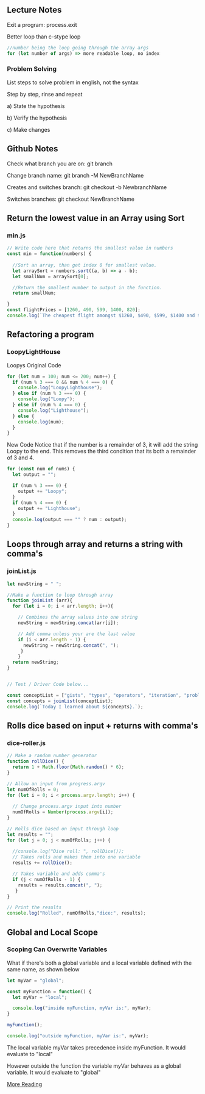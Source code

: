 ## Lecture Notes
Exit a program: process.exit

Better loop than c-stype loop
```javascript
//number being the loop going through the array args
for (let number of args) => more readable loop, no index
```
### Problem Solving
List steps to solve problem in english, not the syntax

Step by step, rinse and repeat

a) State the hypothesis

b) Verify the hypothesis

c) Make changes

## Github Notes
Check what branch you are on: git branch

Change branch name: git branch -M NewBranchName

Creates and switches branch: git checkout -b NewbranchName

Switches branches: git checkout NewBranchName

## Return the lowest value in an Array using Sort
### min.js

```javascript
// Write code here that returns the smallest value in numbers
const min = function(numbers) {
  
  //Sort an array, than get index 0 for smallest value.
  let arraySort = numbers.sort((a, b) => a - b);
  let smallNum = arraySort[0];

  //Return the smallest number to output in the function.
  return smallNum;

}
const flightPrices = [1260, 490, 599, 1400, 820];
console.log(`The cheapest flight amongst $1260, $490, $599, $1400 and $820 costs \$${min(flightPrices)}`);
```

## Refactoring a program
### LoopyLightHouse

Loopys Original Code
```javascript
for (let num = 100; num <= 200; num++) {
  if (num % 3 === 0 && num % 4 === 0) {
    console.log("LoopyLighthouse");
  } else if (num % 3 === 0) {
    console.log("Loopy");
  } else if (num % 4 === 0) {
    console.log("Lighthouse");
  } else {
    console.log(num);
  }
}
```

New Code
Notice that if the number is a remainder of 3, it will add the string Loopy to the end.
This removes the third condition that its both a remainder of 3 and 4.
```javascript
for (const num of nums) {
  let output = "";

  if (num % 3 === 0) {
    output += "Loopy";
  }
  if (num % 4 === 0) {
    output += "Lighthouse";
  }
  console.log(output === "" ? num : output);
}
```

## Loops through array and returns a string with comma's
### joinList.js

```javascript
let newString = " ";

//Make a function to loop through array
function joinList (arr){
  for (let i = 0; i < arr.length; i++){

    // Combines the array values into one string
    newString = newString.concat(arr[i]);

    // Add comma unless your are the last value
    if (i < arr.length - 1) {
      newString = newString.concat(", ");
     }
    }
  return newString;
}


// Test / Driver Code below...

const conceptList = ["gists", "types", "operators", "iteration", "problem solving"];
const concepts = joinList(conceptList);
console.log(`Today I learned about ${concepts}.`);
```

## Rolls dice based on input + returns with comma's
### dice-roller.js

```javascript
// Make a random number generator
function rollDice() {
  return 1 + Math.floor(Math.random() * 6);
}

// Allow an input from progress.argv
let numOfRolls = 0;
for (let i = 0; i < process.argv.length; i++) {
  
  // Change process.argv input into number
  numOfRolls = Number(process.argv[i]);  
}

// Rolls dice based on input through loop
let results = "";
for (let j = 0; j < numOfRolls; j++) {
  
  //console.log("Dice roll: ", rollDice()); 
  // Takes rolls and makes them into one variable
  results += rollDice();

  // Takes variable and adds comma's
  if (j < numOfRolls - 1) {
    results = results.concat(", ");
   }
}

// Print the results
console.log("Rolled", numOfRolls,"dice:", results);
```

## Global and Local Scope
### Scoping Can Overwrite Variables
What if there's both a global variable and a local variable defined with the same name, as shown below

```javascript
let myVar = "global";

const myFunction = function() {
  let myVar = "local";

  console.log("inside myFunction, myVar is:", myVar); 
}

myFunction();

console.log("outside myFunction, myVar is:", myVar);  
```
The local variable myVar takes precedence inside myFunction. It would evaluate to "local"

However outside the function the variable myVar behaves as a global variable. It would evaluate to "global"

 [More Reading](https://web.compass.lighthouselabs.ca/24f1bd66-2566-404b-9784-84d353e6567a)

